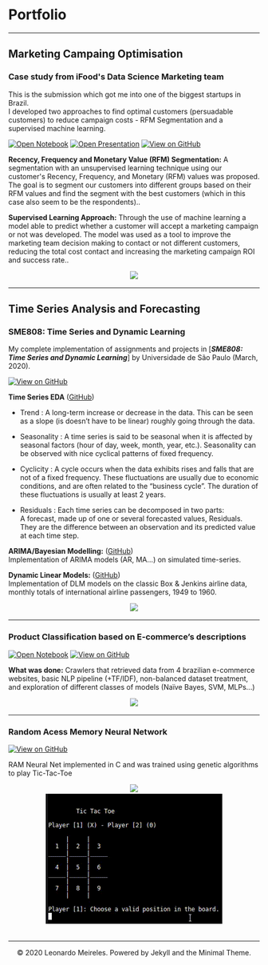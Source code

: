 # Portfolio
---
## Marketing Campaing Optimisation 

### Case study from iFood's Data Science Marketing team

This is the submission which got me into one of the biggest startups in Brazil.  
I developed two approaches to find optimal customers (persuadable customers) to reduce campaign costs - RFM Segmentation and a supervised machine learning.

[![Open Notebook](https://img.shields.io/badge/Jupyter-Open_Notebook-blue?logo=Jupyter)](https://github.com/leoMurtha/Marketing-Campaing-Optimisation-/blob/main/ifood-case.ipynb)
[![Open Presentation](https://img.shields.io/badge/PDF-Open_Research_Poster-blue?logo=adobe-acrobat-reader&logoColor=white)](https://github.com/leoMurtha/Marketing-Campaing-Optimisation-/blob/main/iFood%20Case%20Presentation.pdf)
[![View on GitHub](https://img.shields.io/badge/GitHub-View_on_GitHub-blue?logo=GitHub)](https://github.com/leoMurtha/Marketing-Campaing-Optimisation-)

**Recency, Frequency and Monetary Value (RFM) Segmentation:** A segmentation with an unsupervised learning technique using our customer's Recency, Frequency, and Monetary (RFM) values was proposed. The goal is to segment our customers into different groups based on their RFM values and find the segment with the best customers (which in this case also seem to be the respondents)..

**Supervised Learning Approach:** Through the use of machine learning a model able to predict whether a customer will accept a marketing campaign or not was developed. The model was used as a tool to improve the marketing team decision making to contact or not different customers, reducing the total cost contact and increasing the marketing campaign ROI and success rate..

<center><img src="https://user-images.githubusercontent.com/18671285/159726002-832e0139-216e-49bc-8ba5-88278fb2dcd3.png"/></center>

---
## Time Series Analysis and Forecasting

### SME808: Time Series and Dynamic Learning

My complete implementation of assignments and projects in [***SME808: Time Series and Dynamic Learning***] by Universidade de São Paulo (March, 2020).

[![View on GitHub](https://img.shields.io/badge/GitHub-View_on_GitHub-blue?logo=GitHub)](https://github.com/leoMurtha/Series-Temporais-e-Aprendizado-Dinamico-SME0808)

**Time Series EDA** ([GitHub](https://github.com/leoMurtha/Series-Temporais-e-Aprendizado-Dinamico-SME0808/blob/master/notebooks/P1.ipynb))
  
* Trend : A long-term increase or decrease in the data. This can be seen as a slope (is doesn’t have to be linear) roughly going through the data.  

* Seasonality : A time series is said to be seasonal when it is affected by seasonal factors (hour of day, week, month, year, etc.). Seasonality can be observed with nice cyclical patterns of fixed frequency.  

* Cyclicity : A cycle occurs when the data exhibits rises and falls that are not of a fixed frequency. These fluctuations are usually due to economic conditions, and are often related to the “business cycle”. The duration of these fluctuations is usually at least 2 years.  

* Residuals : Each time series can be decomposed in two parts:  
  A forecast, made up of one or several forecasted values, Residuals. They are the difference between an observation and its predicted value at each time step.

**ARIMA/Bayesian Modelling:** ([GitHub](https://github.com/leoMurtha/Series-Temporais-e-Aprendizado-Dinamico-SME0808/blob/master/notebooks/P2.ipynb))  
Implementation of ARIMA models (AR, MA...) on simulated time-series.

**Dynamic Linear Models:** ([GitHub](https://github.com/leoMurtha/Series-Temporais-e-Aprendizado-Dinamico-SME0808/blob/master/notebooks/P3.ipynb))  
Implementation of DLM models on the classic Box & Jenkins airline data, monthly totals of international airline passengers, 1949 to 1960.


<center><img src="https://user-images.githubusercontent.com/18671285/159728364-7761856e-1370-4423-a9cd-8906da5b21df.png"/></center>


---
### Product Classification based on E-commerce’s descriptions

[![Open Notebook](https://img.shields.io/badge/Jupyter-Open_Notebook-blue?logo=Jupyter)](https://github.com/leoMurtha/SCC0275-Project/blob/master/Product%20Classification.ipynb)
[![View on GitHub](https://img.shields.io/badge/GitHub-View_on_GitHub-blue?logo=GitHub)](https://github.com/leoMurtha/SCC0275-Project)

**What was done:** Crawlers that retrieved data from 4 brazilian e-commerce websites, basic NLP pipeline (+TF/IDF), non-balanced dataset treatment, and exploration of different classes of models (Naïve Bayes, SVM, MLPs...)

<center><img src="https://user-images.githubusercontent.com/18671285/159731014-91000317-ad7e-41a3-a263-2873ba796d1c.png"/></center>

---
### Random Acess Memory Neural Network

[![View on GitHub](https://img.shields.io/badge/GitHub-View_on_GitHub-blue?logo=GitHub)](https://github.com/leoMurtha/Random-Acess-Memory-Neural-Network)


RAM Neural Net implemented in C and was trained using genetic algorithms to play Tic-Tac-Toe
<center><img src="https://user-images.githubusercontent.com/18671285/159733265-335b5685-7b79-4030-ae33-421161d303b8.png"></center>
<center><img src="images/ex.gif"></center>
<br>

---
<center>© 2020 Leonardo Meireles. Powered by Jekyll and the Minimal Theme.</center>
